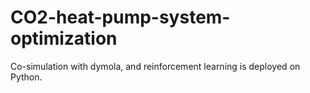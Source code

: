 # CO2-heat-pump-system-optimization
Co-simulation with dymola, and reinforcement learning is deployed on Python.
